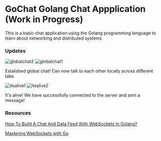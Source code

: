 # GoChat Golang Chat Appplication (Work in Progress)

This is a basic chat application using the Golang programming language to learn about networking and distributed systems.

### Updates

![globalchat2](https://github.com/yukiCodesStuff/GoChat/assets/143112158/15fcb914-853d-490d-8f8c-3317e0bc845b)
![globalchat1](https://github.com/yukiCodesStuff/GoChat/assets/143112158/2b2d7da1-fbb3-4505-9dc7-7e82bcdc7ea4)

Estalished global chat! Can now talk to each other locally across different tabs

![itsalive1](https://github.com/yukiCodesStuff/GoChat/assets/143112158/41970a89-dad7-4118-a5c3-bbdb4f6dd199)
![itsalive2](https://github.com/yukiCodesStuff/GoChat/assets/143112158/28cdc129-fafe-4062-88d0-7f6c2b30a5da)

It's alive! We have successfully connected to the server and sent a message!

### Resources

[How To Build A Chat And Data Feed With WebSockets In Golang?](https://www.youtube.com/watch?v=JuUAEYLkGbM)

[Mastering WebSockets with Go](https://www.youtube.com/watch?v=pKpKv9MKN-E)

